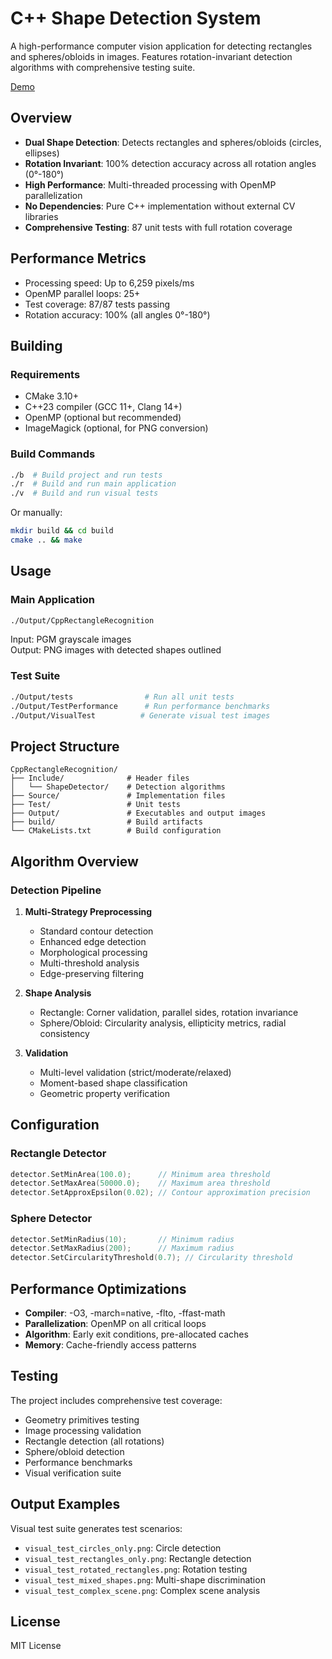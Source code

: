 # C++ Shape Detection System

A high-performance computer vision application for detecting rectangles and spheres/obloids in images. Features rotation-invariant detection algorithms with comprehensive testing suite.

[Demo](resources/Demo.png)

## Overview

- **Dual Shape Detection**: Detects rectangles and spheres/obloids (circles, ellipses)
- **Rotation Invariant**: 100% detection accuracy across all rotation angles (0°-180°)
- **High Performance**: Multi-threaded processing with OpenMP parallelization
- **No Dependencies**: Pure C++ implementation without external CV libraries
- **Comprehensive Testing**: 87 unit tests with full rotation coverage

## Performance Metrics

- Processing speed: Up to 6,259 pixels/ms
- OpenMP parallel loops: 25+
- Test coverage: 87/87 tests passing
- Rotation accuracy: 100% (all angles 0°-180°)

## Building

### Requirements

- CMake 3.10+
- C++23 compiler (GCC 11+, Clang 14+)
- OpenMP (optional but recommended)
- ImageMagick (optional, for PNG conversion)

### Build Commands

```bash
./b  # Build project and run tests
./r  # Build and run main application
./v  # Build and run visual tests
```

Or manually:

```bash
mkdir build && cd build
cmake .. && make
```

## Usage

### Main Application

```bash
./Output/CppRectangleRecognition
```

Input: PGM grayscale images  
Output: PNG images with detected shapes outlined

### Test Suite

```bash
./Output/tests                # Run all unit tests
./Output/TestPerformance      # Run performance benchmarks
./Output/VisualTest          # Generate visual test images
```

## Project Structure

```
CppRectangleRecognition/
├── Include/              # Header files
│   └── ShapeDetector/    # Detection algorithms
├── Source/               # Implementation files
├── Test/                 # Unit tests
├── Output/               # Executables and output images
├── build/                # Build artifacts
└── CMakeLists.txt        # Build configuration
```

## Algorithm Overview

### Detection Pipeline

1. **Multi-Strategy Preprocessing**
   - Standard contour detection
   - Enhanced edge detection
   - Morphological processing
   - Multi-threshold analysis
   - Edge-preserving filtering

2. **Shape Analysis**
   - Rectangle: Corner validation, parallel sides, rotation invariance
   - Sphere/Obloid: Circularity analysis, ellipticity metrics, radial consistency

3. **Validation**
   - Multi-level validation (strict/moderate/relaxed)
   - Moment-based shape classification
   - Geometric property verification

## Configuration

### Rectangle Detector

```cpp
detector.SetMinArea(100.0);      // Minimum area threshold
detector.SetMaxArea(50000.0);    // Maximum area threshold
detector.SetApproxEpsilon(0.02); // Contour approximation precision
```

### Sphere Detector

```cpp
detector.SetMinRadius(10);       // Minimum radius
detector.SetMaxRadius(200);      // Maximum radius
detector.SetCircularityThreshold(0.7); // Circularity threshold
```

## Performance Optimizations

- **Compiler**: -O3, -march=native, -flto, -ffast-math
- **Parallelization**: OpenMP on all critical loops
- **Algorithm**: Early exit conditions, pre-allocated caches
- **Memory**: Cache-friendly access patterns

## Testing

The project includes comprehensive test coverage:

- Geometry primitives testing
- Image processing validation
- Rectangle detection (all rotations)
- Sphere/obloid detection
- Performance benchmarks
- Visual verification suite

## Output Examples

Visual test suite generates test scenarios:

- `visual_test_circles_only.png`: Circle detection
- `visual_test_rectangles_only.png`: Rectangle detection
- `visual_test_rotated_rectangles.png`: Rotation testing
- `visual_test_mixed_shapes.png`: Multi-shape discrimination
- `visual_test_complex_scene.png`: Complex scene analysis

## License

MIT License
